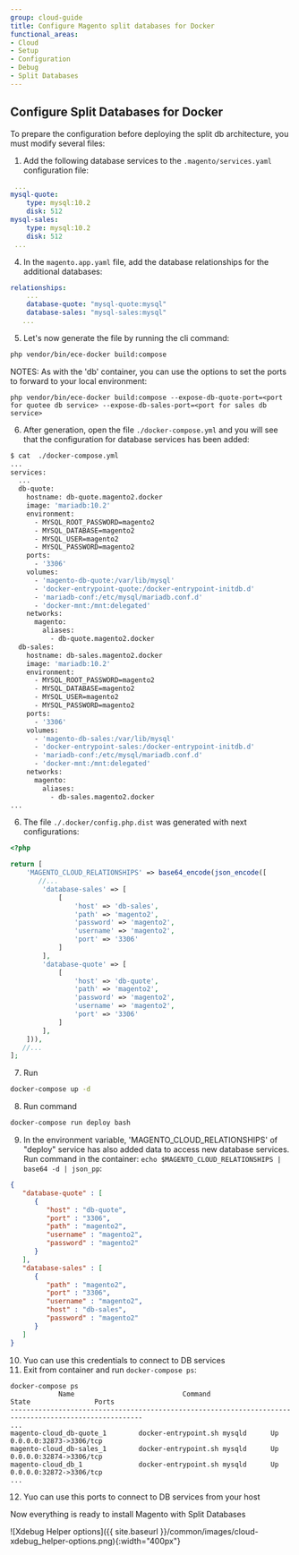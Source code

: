 ```yaml
---
group: cloud-guide
title: Configure Magento split databases for Docker
functional_areas:
- Cloud
- Setup
- Configuration
- Debug
- Split Databases
---
```


## Configure Split Databases for Docker
To prepare the configuration before deploying the split db architecture, you must modify several files:

1. Add the following database services to the `.magento/services.yaml` configuration file:

```yaml
 ...
mysql-quote:
    type: mysql:10.2
    disk: 512
mysql-sales:
    type: mysql:10.2
    disk: 512
 ...
```

4. In the `magento.app.yaml` file, add the database relationships for the additional databases:

```yaml
relationships:
    ...
    database-quote: "mysql-quote:mysql"
    database-sales: "mysql-sales:mysql"
   ...
```

5. Let's now generate the file by running the cli command:
```bash
php vendor/bin/ece-docker build:compose
```
NOTES: As with the 'db' container, you can use the options to set the ports to forward to your local environment:
  
```shell script
php vendor/bin/ece-docker build:compose --expose-db-quote-port=<port for quotee db service> --expose-db-sales-port=<port for sales db service>
```

6. Аfter generation, open the file `./docker-compose.yml` and you will see that the configuration for database services has been added:

```bash
$ cat  ./docker-compose.yml
...
services:
  ...
  db-quote:
    hostname: db-quote.magento2.docker
    image: 'mariadb:10.2'
    environment:
      - MYSQL_ROOT_PASSWORD=magento2
      - MYSQL_DATABASE=magento2
      - MYSQL_USER=magento2
      - MYSQL_PASSWORD=magento2
    ports:
      - '3306'
    volumes:
      - 'magento-db-quote:/var/lib/mysql'
      - 'docker-entrypoint-quote:/docker-entrypoint-initdb.d'
      - 'mariadb-conf:/etc/mysql/mariadb.conf.d'
      - 'docker-mnt:/mnt:delegated'
    networks:
      magento:
        aliases:
          - db-quote.magento2.docker
  db-sales:
    hostname: db-sales.magento2.docker
    image: 'mariadb:10.2'
    environment:
      - MYSQL_ROOT_PASSWORD=magento2
      - MYSQL_DATABASE=magento2
      - MYSQL_USER=magento2
      - MYSQL_PASSWORD=magento2
    ports:
      - '3306'
    volumes:
      - 'magento-db-sales:/var/lib/mysql'
      - 'docker-entrypoint-sales:/docker-entrypoint-initdb.d'
      - 'mariadb-conf:/etc/mysql/mariadb.conf.d'
      - 'docker-mnt:/mnt:delegated'
    networks:
      magento:
        aliases:
          - db-sales.magento2.docker
...
```
     
6. The file `./.docker/config.php.dist` was generated with next configurations:

```php
<?php

return [
    'MAGENTO_CLOUD_RELATIONSHIPS' => base64_encode(json_encode([
       //...
        'database-sales' => [
            [
                'host' => 'db-sales',
                'path' => 'magento2',
                'password' => 'magento2',
                'username' => 'magento2',
                'port' => '3306'
            ]
        ],
        'database-quote' => [
            [
                'host' => 'db-quote',
                'path' => 'magento2',
                'password' => 'magento2',
                'username' => 'magento2',
                'port' => '3306'
            ]
        ],
    ])),
   //...
];
```

7. Run 

```bash
docker-compose up -d
```

8. Run command 

```bash
docker-compose run deploy bash
```

9. In the environment variable, 'MAGENTO_CLOUD_RELATIONSHIPS' of "deploy" service has also added data to access new database services. 
Run command in the container: ` echo $MAGENTO_CLOUD_RELATIONSHIPS | base64 -d | json_pp `:

```json
{
   "database-quote" : [
      {
         "host" : "db-quote",
         "port" : "3306",
         "path" : "magento2",
         "username" : "magento2",
         "password" : "magento2"
      }
   ],
   "database-sales" : [
      {
         "path" : "magento2",
         "port" : "3306",
         "username" : "magento2",
         "host" : "db-sales",
         "password" : "magento2"
      }
   ]
}
 ```

10. Yuo can use this credentials to connect to DB services
11. Exit from container and run `docker-compose ps`:

```shell script
docker-compose ps
            Name                           Command                  State                Ports
-------------------------------------------------------------------------------------------------------
...
magento-cloud_db-quote_1        docker-entrypoint.sh mysqld      Up             0.0.0.0:32873->3306/tcp
magento-cloud_db-sales_1        docker-entrypoint.sh mysqld      Up             0.0.0.0:32874->3306/tcp
magento-cloud_db_1              docker-entrypoint.sh mysqld      Up             0.0.0.0:32872->3306/tcp
...
```

12. Yuo can use this ports to connect to DB services from your host
 
Now everything is ready to install Magento with Split Databases


   ![Xdebug Helper options]({{ site.baseurl }}/common/images/cloud-xdebug_helper-options.png){:width="400px"}

[docker-config]: {{site.baseurl}}/cloud/docker/docker-config.html
[Xdebug Helper extension]: https://chrome.google.com/webstore/detail/xdebug-helper/eadndfjplgieldjbigjakmdgkmoaaaoc?hl=en
